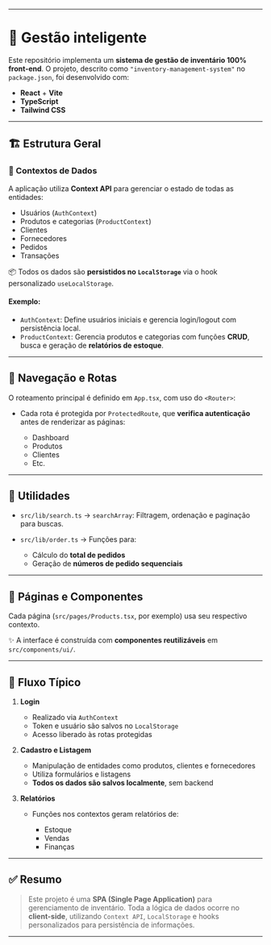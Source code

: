 
---

# 🧾 Gestão inteligente

Este repositório implementa um **sistema de gestão de inventário 100% front-end**.
O projeto, descrito como `"inventory-management-system"` no `package.json`, foi desenvolvido com:

* **React** + **Vite**
* **TypeScript**
* **Tailwind CSS**

---

## 🏗️ Estrutura Geral

### 🧠 Contextos de Dados

A aplicação utiliza **Context API** para gerenciar o estado de todas as entidades:

* Usuários (`AuthContext`)
* Produtos e categorias (`ProductContext`)
* Clientes
* Fornecedores
* Pedidos
* Transações

📦 Todos os dados são **persistidos no `LocalStorage`** via o hook personalizado `useLocalStorage`.

#### Exemplo:

* `AuthContext`: Define usuários iniciais e gerencia login/logout com persistência local.
* `ProductContext`: Gerencia produtos e categorias com funções **CRUD**, busca e geração de **relatórios de estoque**.

---

## 🧭 Navegação e Rotas

O roteamento principal é definido em `App.tsx`, com uso do `<Router>`:

* Cada rota é protegida por `ProtectedRoute`, que **verifica autenticação** antes de renderizar as páginas:

  * Dashboard
  * Produtos
  * Clientes
  * Etc.

---

## 🔧 Utilidades

* `src/lib/search.ts` → `searchArray`: Filtragem, ordenação e paginação para buscas.
* `src/lib/order.ts` → Funções para:

  * Cálculo do **total de pedidos**
  * Geração de **números de pedido sequenciais**

---

## 📄 Páginas e Componentes

Cada página (`src/pages/Products.tsx`, por exemplo) usa seu respectivo contexto.

✨ A interface é construída com **componentes reutilizáveis** em `src/components/ui/`.

---

## 🔁 Fluxo Típico

1. **Login**

   * Realizado via `AuthContext`
   * Token e usuário são salvos no `LocalStorage`
   * Acesso liberado às rotas protegidas

2. **Cadastro e Listagem**

   * Manipulação de entidades como produtos, clientes e fornecedores
   * Utiliza formulários e listagens
   * **Todos os dados são salvos localmente**, sem backend

3. **Relatórios**

   * Funções nos contextos geram relatórios de:

     * Estoque
     * Vendas
     * Finanças

---

## ✅ Resumo

> Este projeto é uma **SPA (Single Page Application)** para gerenciamento de inventário.
> Toda a lógica de dados ocorre no **client-side**, utilizando `Context API`, `LocalStorage` e hooks personalizados para persistência de informações.

---

